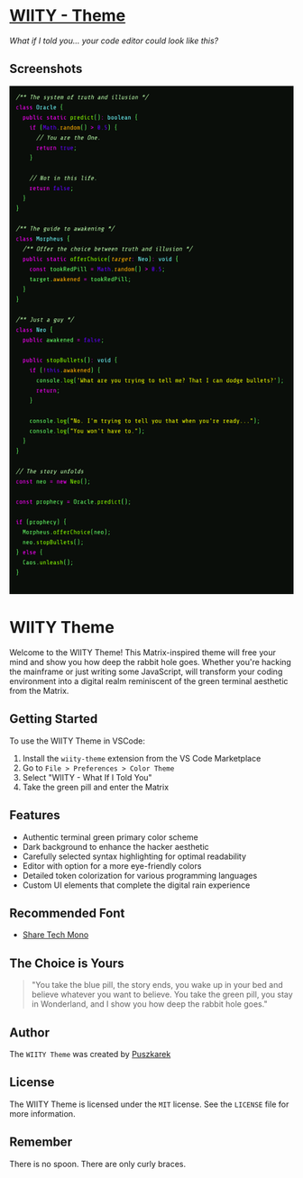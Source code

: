 # [WIITY - Theme](https://marketplace.visualstudio.com/items?itemName=Puszkarek.wiity-theme)

*What if I told you... your code editor could look like this?*

## Screenshots

![Syntax-example](assets/syntax-example.png)

# WIITY Theme

Welcome to the WIITY Theme! This Matrix-inspired theme will free your mind and show you how deep the rabbit hole goes. Whether you're hacking the mainframe or just writing some JavaScript, will transform your coding environment into a digital realm reminiscent of the green terminal aesthetic from the Matrix.

## Getting Started

To use the WIITY Theme in VSCode:

1. Install the `wiity-theme` extension from the VS Code Marketplace
2. Go to `File > Preferences > Color Theme`
3. Select "WIITY - What If I Told You"
4. Take the green pill and enter the Matrix

## Features

- Authentic terminal green primary color scheme
- Dark background to enhance the hacker aesthetic
- Carefully selected syntax highlighting for optimal readability
- Editor with option for a more eye-friendly colors
- Detailed token colorization for various programming languages
- Custom UI elements that complete the digital rain experience

## Recommended Font
- [Share Tech Mono](https://fonts.google.com/specimen/Share+Tech+Mono)

## The Choice is Yours

> "You take the blue pill, the story ends, you wake up in your bed and believe whatever you want to believe. You take the green pill, you stay in Wonderland, and I show you how deep the rabbit hole goes."

## Author

The `WIITY Theme` was created by [Puszkarek](https://github.com/Puszkarek)

## License

The WIITY Theme is licensed under the `MIT` license. See the `LICENSE` file for more information.

## Remember

There is no spoon. There are only curly braces.
